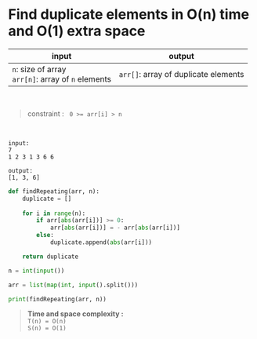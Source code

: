 # Find duplicate elements in O(n) time and O(1) extra space

| input | output |
| --- | --- |
|`n`: size of array<br>`arr[n]`: array of `n` elements | `arr[]`: array of duplicate elements |

<br>

> constraint : ` 0 >= arr[i] > n`

<br>

```
input:
7
1 2 3 1 3 6 6

output:
[1, 3, 6]
```

```python
def findRepeating(arr, n):
    duplicate = []
    
    for i in range(n):
        if arr[abs(arr[i])] >= 0:
            arr[abs(arr[i])] = - arr[abs(arr[i])]
        else:
            duplicate.append(abs(arr[i]))

    return duplicate

n = int(input())

arr = list(map(int, input().split()))

print(findRepeating(arr, n))
```

> **Time and space complexity :**
<br> `T(n) = O(n)`
<br> `S(n) = O(1)`